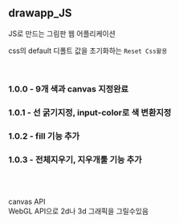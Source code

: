 ## drawapp_JS

JS로 만드는 그림판 웹 어플리케이션

css의 default 디폴트 값을 초기화하는 `Reset Css활용`

<br>

### 1.0.0 - 9개 색과 canvas 지정완료

### 1.0.1 - 선 굵기지정, input-color로 색 변환지정

### 1.0.2 - fill 기능 추가

### 1.0.3 - 전체지우기, 지우개툴 기능 추가

<br>

<br>

canvas API  
WebGL API으로 2d나 3d 그래픽을 그릴수있음
